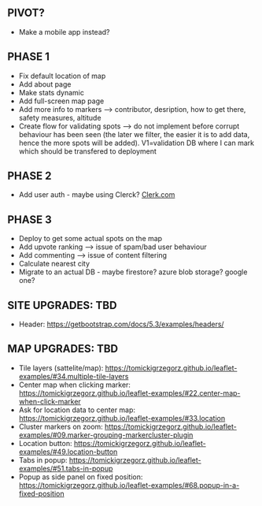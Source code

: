 ## PIVOT?
* Make a mobile app instead?

## PHASE 1
* Fix default location of map
* Add about page
* Make stats dynamic
* Add full-screen map page
* Add more info to markers --> contributor, desription, how to get there, safety measures, altitude
* Create flow for validating spots --> do not implement before corrupt behaviour has been seen (the later we filter, the easier it is to add data, hence the more spots will be added). V1=validation DB where I can mark which should be transfered to deployment

## PHASE 2
* Add user auth - maybe using Clerck? [Clerk.com](https://clerk.com/)

## PHASE 3
* Deploy to get some actual spots on the map
* Add upvote ranking --> issue of spam/bad user behaviour
* Add commenting --> issue of content filtering
* Calculate nearest city
* Migrate to an actual DB - maybe firestore? azure blob storage? google one?

## SITE UPGRADES: TBD
* Header: https://getbootstrap.com/docs/5.3/examples/headers/    

## MAP UPGRADES: TBD 
* Tile layers (sattelite/map): https://tomickigrzegorz.github.io/leaflet-examples/#34.multiple-tile-layers
* Center map when clicking marker: https://tomickigrzegorz.github.io/leaflet-examples/#22.center-map-when-click-marker
* Ask for location data to center map: https://tomickigrzegorz.github.io/leaflet-examples/#33.location
* Cluster markers on zoom: https://tomickigrzegorz.github.io/leaflet-examples/#09.marker-grouping-markercluster-plugin 
* Location button: https://tomickigrzegorz.github.io/leaflet-examples/#49.location-button
* Tabs in popup: https://tomickigrzegorz.github.io/leaflet-examples/#51.tabs-in-popup
* Popup as side panel on fixed position: https://tomickigrzegorz.github.io/leaflet-examples/#68.popup-in-a-fixed-position
